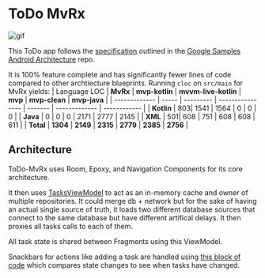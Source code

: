 # ToDo MvRx

![gif](todo.gif)

This ToDo app follows the [specification](https://github.com/googlesamples/android-architecture/wiki/To-do-app-specification) outlined in the [Google Samples Android Architecture](https://github.com/googlesamples/android-architecture) repo.


It is 100% feature complete and has significantly fewer lines of code compared to other archtiecture blueprints.
Running `cloc` on `src/main` for MvRx yields:
| Language LOC     | **MvRx**   | **mvp-kotlin** | **mvvm-live-kotlin** |  **mvp** | **mvp-clean** | **mvp-java** |
| -------------    |     -----  |     ---------  |     ---------------- |  ------- | ------------- | ------------ |
| **Kotlin**       |         803|           1541 |                 1564 |        0 |             0 |            0 |
| **Java**         |         0  |              0 |                    0 |     2171 |          2777 |         2145 |
| **XML**          |         501|            608 |                  751 |      608 |           608 |          611 |
| **Total**        |   **1304** |       **2149** |             **2315** | **2779** |      **2385** |     **2756** |

## Architecture
ToDo-MvRx uses Room, Epoxy, and Navigation Components for its core architecture.

It then uses [TasksViewModel](https://github.com/airbnb/MvRx/blob/master/todomvrx/src/main/java/com/airbnb/mvrx/todomvrx/TasksViewModel.kt) to act as an in-memory cache and owner of multiple repositories. It could merge db + network but for the sake of having an actual single source of truth, it loads two different database sources that connect to the same database but have different artifical delays. It then proxies all tasks calls to each of them.

All task state is shared between Fragments using this ViewModel.

Snackbars for actions like adding a task are handled using [this block of code](https://github.com/airbnb/MvRx/blob/master/todomvrx/src/main/java/com/airbnb/mvrx/todomvrx/core/BaseFragment.kt#L46) which compares state changes to see when tasks have changed.